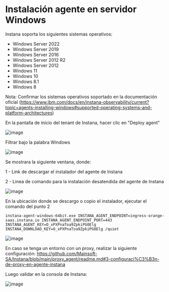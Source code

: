 # Instalación agente en servidor Windows

Instana soporta los siguientes sistemas operativos:
- Windows Server 2022
- Windows Server 2019
- Windows Server 2016
- Windows Server 2012 R2
- Windows Server 2012
- Windows 11
- Windows 10
- Windows 8.1
- Windows 8

Nota: Confirmar los sistemas operativos soportado en la documentación oficial (https://www.ibm.com/docs/en/instana-observability/current?topic=agents-installing-windows#supported-operating-systems-and-platform-architectures)

En la pantalla de inicio del tenant de Instana, hacer clic en "Deploy agent"

![image](https://github.com/user-attachments/assets/8a0c2b7b-2956-44ee-aa79-81195d4c3a5b)

Filtrar bajo la palabra Windows

![image](https://github.com/user-attachments/assets/59b45a62-2299-4c76-93dc-0fe009a42e47)

Se mostrara la siguiente ventana, donde:

1 - Link de descargar el instalador del agente de Instana

2 - Linea de comando para la instalación desatendida del agente de Instana

![image](https://github.com/user-attachments/assets/f62f0d3b-a329-43d8-ba1a-9636f23bc487)

En la ubicación donde se descargo o copio el instalador, ejecutar el comando del punto 2
```
instana-agent-windows-64bit.exe INSTANA_AGENT_ENDPOINT=ingress-orange-saas.instana.io INSTANA_AGENT_ENDPOINT_PORT=443 INSTANA_AGENT_KEY=O_xPXPnaToa9ZpkiPG0Elg INSTANA_DOWNLOAD_KEY=O_xPXPnaToa9ZpkiPG0Elg /quiet
```
![image](https://github.com/user-attachments/assets/a2fdcfdd-7deb-4538-ad71-939acfe2eeea)

En caso se tenga un entorno con un proxy, realizar la siguiente configuración:
https://github.com/Mainsoft-SA/Instana/blob/main/proxy_agent/readme.md#3-configuraci%C3%B3n-de-proxy-en-agente-instana

Luego validar en la consola de Instana:

![image](https://github.com/user-attachments/assets/1a980a1e-c921-4f17-9674-0dd02f86203c)

